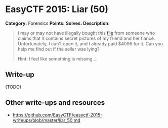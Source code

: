 # EasyCTF 2015: Liar (50)

**Category:** Forensics
**Points:** 
**Solves:** 
**Description:**

> I may or may not have illegally bought this [file](https://github.com/EasyCTF/easyctf-2015-writeups/blob/master/files/secret) from someone who claims that it contains secret pictures of my friend and her fiancé. Unfortunately, I can't open it, and I already paid $4096 for it. Can you help me find out if the seller was lying?
> 
> 
> Hint: I feel like something is missing ...


## Write-up

(TODO)

## Other write-ups and resources

* <https://github.com/EasyCTF/easyctf-2015-writeups/blob/master/liar_50.md>
